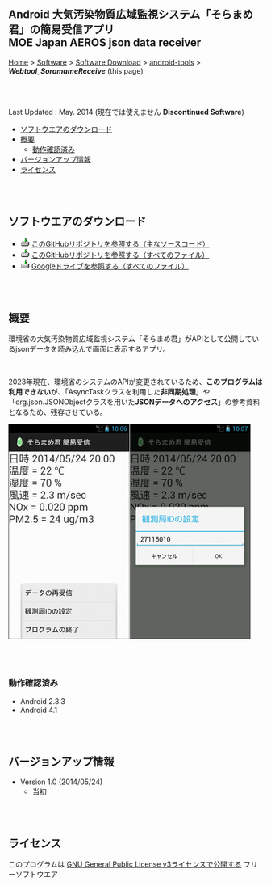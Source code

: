 ## Android 大気汚染物質広域監視システム「そらまめ君」の簡易受信アプリ<br/>MOE Japan AEROS json data receiver<!-- omit in toc -->

[Home](https://oasis3855.github.io/webpage/) > [Software](https://oasis3855.github.io/webpage/software/index.html) > [Software Download](https://oasis3855.github.io/webpage/software/software-download.html) > [android-tools](../README.md) > ***Webtool_SoramameReceive*** (this page)

<br />
<br />

Last Updated : May. 2014 (現在では使えません **Discontinued Software**)

- [ソフトウエアのダウンロード](#ソフトウエアのダウンロード)
- [概要](#概要)
  - [動作確認済み](#動作確認済み)
- [バージョンアップ情報](#バージョンアップ情報)
- [ライセンス](#ライセンス)

<br />
<br />

## ソフトウエアのダウンロード

- ![download icon](../readme_pics/soft-ico-download-darkmode.gif) [このGitHubリポジトリを参照する（主なソースコード）](./src/)
- ![download icon](../readme_pics/soft-ico-download-darkmode.gif) [このGitHubリポジトリを参照する（すべてのファイル）](./download/)
- ![download icon](../readme_pics/soft-ico-download-darkmode.gif) [Googleドライブを参照する（すべてのファイル）](https://drive.google.com/drive/u/0/folders/0B7BSijZJ2TAHNHJCbEJ4MUdBOFk?resourcekey=0--i5x1woXaerKN_TNRDPbuQ)

<br />
<br />

## 概要

環境省の大気汚染物質広域監視システム「そらまめ君」がAPIとして公開しているjsonデータを読み込んで画面に表示するアプリ。 

<br />

2023年現在、環境省のシステムのAPIが変更されているため、**このプログラムは利用できない**が、「AsyncTaskクラスを利用した**非同期処理**」や「org.json.JSONObjectクラスを用いた**JSONデータへのアクセス**」の参考資料となるため、残存させている。

![実行画面](pics/Soft-Android-SoramameReceive.jpg)

<br />
<br />

### 動作確認済み

- Android 2.3.3
- Android 4.1 

<br />
<br />

## バージョンアップ情報

- Version 1.0 (2014/05/24)
    - 当初 


<br />
<br />

## ライセンス

このプログラムは [GNU General Public License v3ライセンスで公開する](https://gpl.mhatta.org/gpl.ja.html) フリーソフトウエア
